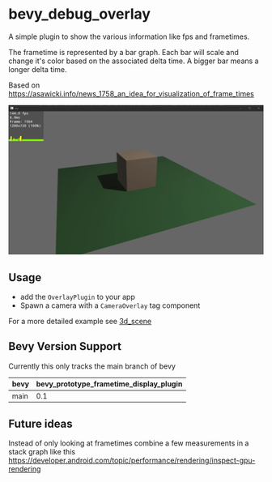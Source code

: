 # bevy_debug_overlay

A simple plugin to show the various information like fps and frametimes.

The frametime is represented by a bar graph. Each bar will scale and change it's color based on the associated delta time.
A bigger bar means a longer delta time.

Based on <https://asawicki.info/news_1758_an_idea_for_visualization_of_frame_times>

![Demo](demo.gif)

## Usage

* add the `OverlayPlugin` to your app
* Spawn a camera with a `CameraOverlay` tag component

For a more detailed example see [3d_scene](examples/3d_scene.rs)

## Bevy Version Support

Currently this only tracks the main branch of bevy

|bevy|bevy_prototype_frametime_display_plugin|
|---|---|
|main|0.1|

## Future ideas

Instead of only looking at frametimes combine a few measurements in a stack graph like this <https://developer.android.com/topic/performance/rendering/inspect-gpu-rendering>
